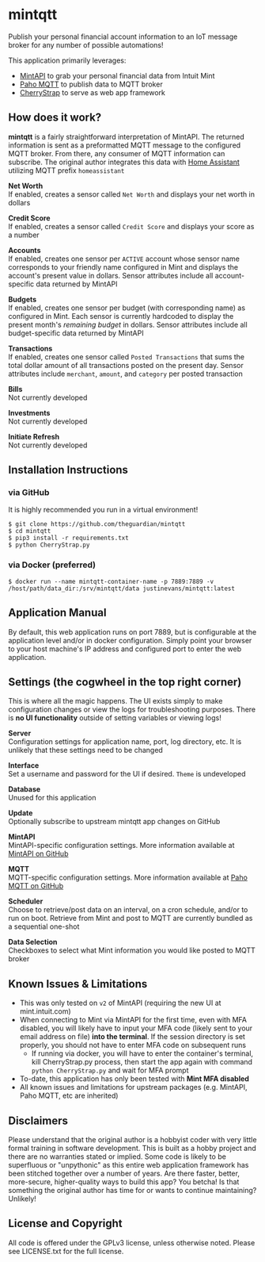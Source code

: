 # mintqtt

Publish your personal financial account information to an IoT message broker for any number of possible automations!

This application primarily leverages:
* [MintAPI](https://github.com/mintapi/mintapi) to grab your personal financial data from Intuit Mint
* [Paho MQTT](https://github.com/eclipse/paho.mqtt.python) to publish data to MQTT broker
* [CherryStrap](https://github.com/theguardian/CherryStrap/) to serve as web app framework

## How does it work?
**mintqtt** is a fairly straightforward interpretation of MintAPI. The returned information is sent as a preformatted MQTT message to the configured MQTT broker. From there, any consumer of MQTT information can subscribe. The original author integrates this data with [Home Assistant](https://github.com/home-assistant) utilizing MQTT prefix `homeassistant` 

**Net Worth**\
If enabled, creates a sensor called `Net Worth` and displays your net worth in dollars

**Credit Score**\
If enabled, creates a sensor called `Credit Score` and displays your score as a number

**Accounts**\
If enabled, creates one sensor per `ACTIVE` account whose sensor name corresponds to your friendly name configured in Mint and displays the account's present value in dollars. Sensor attributes include all account-specific data returned by MintAPI

**Budgets**\
If enabled, creates one sensor per budget (with corresponding name) as configured in Mint. Each sensor is currently hardcoded to display the present month's *remaining budget* in dollars. Sensor attributes include all budget-specific data returned by MintAPI

**Transactions**\
If enabled, creates one sensor called `Posted Transactions` that sums the total dollar amount of all transactions posted on the present day. Sensor attributes include `merchant`, `amount`, and `category` per posted transaction

**Bills**\
Not currently developed

**Investments**\
Not currently developed

**Initiate Refresh**\
Not currently developed 

## Installation Instructions 
### via GitHub
It is highly recommended you run in a virtual environment!
```
$ git clone https://github.com/theguardian/mintqtt
$ cd mintqtt
$ pip3 install -r requirements.txt
$ python CherryStrap.py
```

### via Docker (preferred)
```
$ docker run --name mintqtt-container-name -p 7889:7889 -v /host/path/data_dir:/srv/mintqtt/data justinevans/mintqtt:latest
```

## Application Manual
By default, this web application runs on port 7889, but is configurable at the application level and/or in docker configuration. Simply point your browser to your host machine's IP address and configured port to enter the web application.

## Settings (the cogwheel in the top right corner)
This is where all the magic happens. The UI exists simply to make configuration changes or view the logs for troubleshooting purposes. There is **no UI functionality** outside of setting variables or viewing logs!

**Server**\
Configuration settings for application name, port, log directory, etc. It is unlikely that these settings need to be changed

**Interface**\
Set a username and password for the UI if desired. `Theme` is undeveloped

**Database**\
Unused for this application

**Update**\
Optionally subscribe to upstream mintqtt app changes on GitHub

**MintAPI**\
MintAPI-specific configuration settings. More information available at [MintAPI on GitHub](https://github.com/mintapi/mintapi) 

**MQTT**\
MQTT-specific configuration settings. More information available at [Paho MQTT on GitHub](https://github.com/eclipse/paho.mqtt.python)

**Scheduler**\
Choose to retrieve/post data on an interval, on a cron schedule, and/or to run on boot. Retrieve from Mint and post to MQTT are currently bundled as a sequential one-shot

**Data Selection**\
Checkboxes to select what Mint information you would like posted to MQTT broker

## Known Issues & Limitations
* This was only tested on `v2` of MintAPI (requiring the new UI at mint.intuit.com)
* When connecting to Mint via MintAPI for the first time, even with MFA disabled, you will likely have to input your MFA code (likely sent to your email address on file) **into the terminal**. If the session directory is set properly, you should not have to enter MFA code on subsequent runs
  * If running via docker, you will have to enter the container's terminal, kill CherryStrap.py process, then start the app again with command `python CherryStrap.py` and wait for MFA prompt
* To-date, this application has only been tested with **Mint MFA disabled**
* All known issues and limitations for upstream packages (e.g. MintAPI, Paho MQTT, etc are inherited)

## Disclaimers
Please understand that the original author is a hobbyist coder with very little formal training in software development. This is built as a hobby project and there are no warranties stated or implied. Some code is likely to be superfluous or "unpythonic" as this entire web application framework has been stitched together over a number of years. Are there faster, better, more-secure, higher-quality ways to build this app? You betcha! Is that something the original author has time for or wants to continue maintaining? Unlikely!

## License and Copyright

All code is offered under the GPLv3 license, unless otherwise noted. Please see
LICENSE.txt for the full license.
